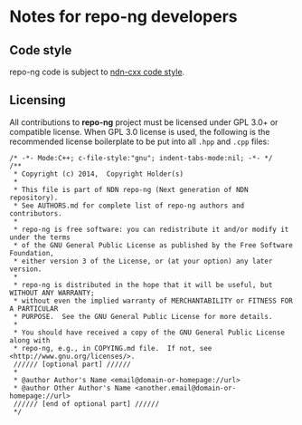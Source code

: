 Notes for repo-ng developers
============================

Code style
----------

repo-ng code is subject to [ndn-cxx code style](http://named-data.net/doc/ndn-cxx/current/code-style.html).

Licensing
---------

All contributions to **repo-ng** project must be licensed under GPL 3.0+ or compatible
license.  When GPL 3.0 license is used, the following is the recommended license
boilerplate to be put into all `.hpp` and `.cpp` files:

    /* -*- Mode:C++; c-file-style:"gnu"; indent-tabs-mode:nil; -*- */
    /**
     * Copyright (c) 2014,  Copyright Holder(s)
     *
     * This file is part of NDN repo-ng (Next generation of NDN repository).
     * See AUTHORS.md for complete list of repo-ng authors and contributors.
     *
     * repo-ng is free software: you can redistribute it and/or modify it under the terms
     * of the GNU General Public License as published by the Free Software Foundation,
     * either version 3 of the License, or (at your option) any later version.
     *
     * repo-ng is distributed in the hope that it will be useful, but WITHOUT ANY WARRANTY;
     * without even the implied warranty of MERCHANTABILITY or FITNESS FOR A PARTICULAR
     * PURPOSE.  See the GNU General Public License for more details.
     *
     * You should have received a copy of the GNU General Public License along with
     * repo-ng, e.g., in COPYING.md file.  If not, see <http://www.gnu.org/licenses/>.
     ////// [optional part] //////
     *
     * @author Author's Name <email@domain-or-homepage://url>
     * @author Other Author's Name <another.email@domain-or-homepage://url>
     ////// [end of optional part] //////
     */
